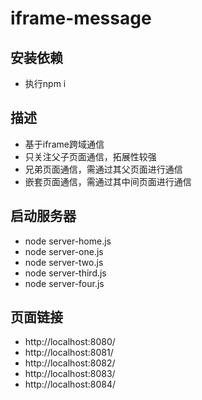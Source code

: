 # iframe-message

## 安装依赖
- 执行npm i

## 描述
- 基于iframe跨域通信
- 只关注父子页面通信，拓展性较强
- 兄弟页面通信，需通过其父页面进行通信
- 嵌套页面通信，需通过其中间页面进行通信

## 启动服务器
- node server-home.js
- node server-one.js 
- node server-two.js 
- node server-third.js
- node server-four.js

## 页面链接
- http://localhost:8080/
- http://localhost:8081/
- http://localhost:8082/
- http://localhost:8083/
- http://localhost:8084/
